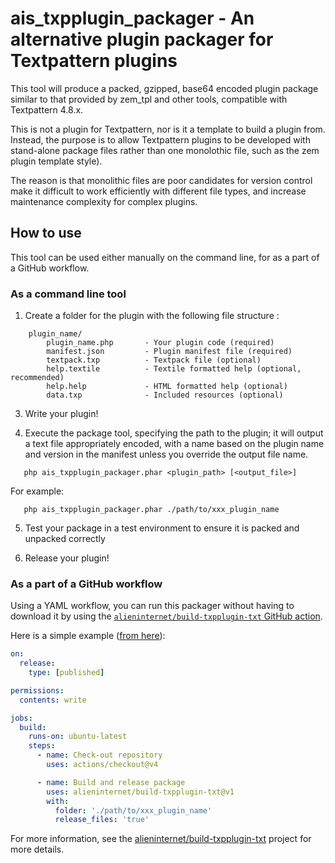 # ais_txpplugin_packager - An alternative plugin packager for Textpattern plugins

This tool will produce a packed, gzipped, base64 encoded plugin package similar to that provided by zem_tpl and other tools, compatible with Textpattern 4.8.x.

This is not a plugin for Textpattern, nor is it a template to build a plugin from. Instead, the purpose is to allow Textpattern plugins to be developed with stand-alone package files rather than one monolothic file, such as the zem plugin template style).

The reason is that monolithic files are poor candidates for version control make it difficult to work efficiently with different file types, and increase maintenance complexity for complex plugins.

## How to use

This tool can be used either manually on the command line, for as a part of a GitHub workflow.

### As a command line tool

1. Create a folder for the plugin with the following file structure :
```
    plugin_name/
        plugin_name.php       - Your plugin code (required)
        manifest.json         - Plugin manifest file (required)
        textpack.txp          - Textpack file (optional)
        help.textile          - Textile formatted help (optional, recommended)
        help.help             - HTML formatted help (optional)
        data.txp              - Included resources (optional)
```

3. Write your plugin!

4. Execute the package tool, specifying the path to the plugin; it will output a text file appropriately encoded, with a name based on the plugin name and version in the manifest unless you override the output file name.
```shell
   php ais_txpplugin_packager.phar <plugin_path> [<output_file>]
```

For example:
```shell
   php ais_txpplugin_packager.phar ./path/to/xxx_plugin_name
```

5. Test your package in a test environment to ensure it is packed and unpacked correctly

6. Release your plugin!

### As a part of a GitHub workflow

Using a YAML workflow, you can run this packager without having to download it by using the [`alieninternet/build-txpplugin-txt` GitHub action](https://github.com/marketplace/actions/build-textpattern-plugin-txt-package).

Here is a simple example ([from here](https://github.com/alieninternet/build-txpplugin-txt/blob/main/examples/simple.md)):

```yaml
on:
  release:
    type: [published]

permissions:
  contents: write

jobs:
  build:
    runs-on: ubuntu-latest
    steps:
      - name: Check-out repository
        uses: actions/checkout@v4

      - name: Build and release package
        uses: alieninternet/build-txpplugin-txt@v1
        with:
          folder: './path/to/xxx_plugin_name'
          release_files: 'true'
```

For more information, see the [alieninternet/build-txpplugin-txt](https://github.com/alieninternet/build-txpplugin-txt) project for more details.
